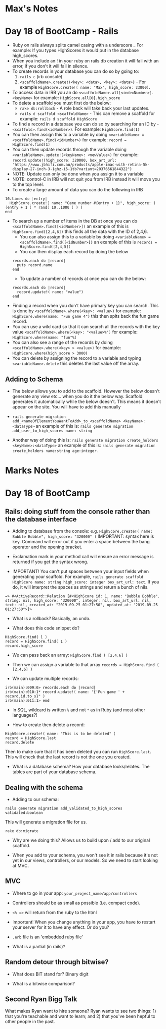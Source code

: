 # Max's Notes
# Day 18 of BootCamp - Rails

- Ruby on rails always splits camel casing with a underscore _ For example: If you types HighScores it would put in the database high_scores.
- When you include an ! in your ruby on rails db creation it will fail with an error, if you don't it will fail in silence.
- To create records in your database you can do so by going to:
  1. `rails c` (irb console)
  2. `<scaffoldName>.create!(<key>: <data>, <key>: <data>)` - For example `HighScore.create!( name: "Max", high_score: 23000)`.
- To access data in IRB you an do `<scaffoldName>.all[<indexNumber>].<keyName>` for example: `HighScore.all[0].high_score`
- To delete a scaffold you must first do the below: 
  - `rake db:rollback` - A role back will take back your last updates. 
  - `rails d scaffold <scaffoldName>` - This can remove a scaffold for example: `rails d scaffold HighScore`
- To find a record in a database you can do so by searching for an ID by - `<scaffold>.find(<idNumber>)`. For example: `HighScore.find(1)`
- You can then assign this to a variable by doing `<variableName> = <scaffoldName>.find(<idNumber>)` for example: `record = HighScore.find(1)`
- You can then update records through the variable doing `<variableName>.update!(<keyName>: <newValue>)` for example: `record.update!(high_score: 320000, box_art_url: "https://www.jbhifi.com.au/products/apple-imac-with-retina-5k-display-27-inch-3-1ghz-i5-1tb?variant=20376561844322")`
- NOTE: Update can only be done when you assign it to a variable 
- NOTE: control-C in IRB will not quit you from IRB instead it will move you to the top level.
- To create a large amount of data you can do the following in IRB 
```
10.times do |entry|
  HighScore.create!( name: "Game number #{entry + 1}", high_score: ( (entry + 1 ) * rand( 10..1000 ) ) )
end
```
- To search up a number of items in the DB at once you can do `<scaffoldName>.find([<idNumber>])` an example of this is `HighScore.find([2,4,6])` this finds all the data with the ID of 2,4,6.
  - You can also assign this to a variable by doing `<variableName> = <scaffoldName>.find([<idNumber>])` an example of this is `records = HighScore.find([2,4,5])`
  - You can then display each record by doing the below 
  ```
  records.each do |record|
    puts record.name
  end
  ```
  - To update a number of records at once you can do the below:
  ```
  records.each do |record| 
    record.update!( name: "value")
  end
  ```
- Finding a record when you don't have primary key you can search. This is done by `<scaffoldName>.where(<key>: <value>)` for example: `HighScore.where(name: "Fun game 4")` this then spits back the fun game record.
- You can use a wild card so that it can search all the records with the key value `<scaffoldName>.where(<key>: "<value>%")` for example: `HighScore.where(name: "fun"%)`
- You can also see a range of the records by doing `<scaffoldName>.where(<key> > <value>)` for example: `HighScore.where(high_score > 3000)`
- You can delete by assigning the record to a variable and typing `<variableName>.delete` this deletes the last value off the array. 

## Adding to Schema 
- The below allows you to add to the scaffold. However the below doesn't generate any view etc... when you do it the below way. Scaffold generates it automatically while the below doesn't. This means it doesn't appear on the site. You will have to add this manually 

- `rails generate migration add_<nameOfElementYouWantToAdd>_to_<scaffoldName> <keyName>: <dataType>` an example of this is: `rails generate migration add_user_to_high_scores name: string`
- Another way of doing this is: `rails generate migration create_holders <keyName>:<dataType>` an example of this is: `rails generate migration create_holders name:string age:integer`.

# Marks Notes
# Day 18 of BootCamp
## Rails: doing stuff from the console rather than the database interface

- Adding to database from the console: e.g. `HighScore.create!( name: Bubble Bobble", high_score: "320000" )` IMPORTANT: syntax here is key. Command will error out if you enter a space between the bang operator and the opening bracket.

- Exclamation mark in your method call will ensure an error message is returned if you get the syntax wrong.

- IMPORTANT! You can't put spaces between your input fields when generating your scaffold. For example, `rails generate scaffold HighScore name: string high_score: integer box_art_url: text`. If you do, it will interpret the spaces as strings and return a bunch of nils.

```
=> #<ActiveRecord::Relation [#<HighScore id: 1, name: "Bubble Bobble", string: nil, high_score: "320000", integer: nil, box_art_url: nil, text: nil, created_at: "2019-09-25 01:27:50", updated_at: "2019-09-25 01:27:50">]>
```

- What is a rollback? Basically, an undo. 

- What does this code snippet do? 

```
HighScore.find( 1 )
record = HighScore.find( 1 )
record.high_score
```

- We can pass back an array: `HighScore.find ( [2,4,6] )`
- Then we can assign a variable to that array `records = HighScore.find ( [2,4,6] )`


- We can update multiple records: 

```
irb(main):009:0> records.each do |record|
irb(main):010:1* record.update!( name: "{'Fun game ' + record.id.to_s}" )
irb(main):011:1> end
```

- In SQL, wildcard is written `%` and not `*` as in Ruby (and most other languages?)

- How to create then delete a record:
```
HighScore.create!( name: "This is to be deleted" )
record = HighScore.last
record.delete
```
Then to make sure that it has been deleted you can run `HighScore.last`. This will check that the last record is not the one you created.


- What is a database schema? How your database looks/relates. The tables are part of your database schema.

## Dealing with the schema

- Adding to our schema: 

`rails generate migration add_validated_to_high_scores validated:boolean`

This will generate a migration file for us.

`rake db:migrate`

- Why are we doing this? Allows us to build upon / add to our original scaffold.

- When you add to your schema, you won't see it in rails because it's not yet in our views, controllers, or our models. So we need to start looking at MVC.

## MVC

- Where to go in your app: `your_project_name/app/controllers`

- Controllers should be as small as possible (i.e. compact code). 

- `<% =>` will return from the ruby to the html

- Important! When you change anything in your app, you have to restart your server for it to have any effect. Or do you?

- `.erb` file is an 'embedded ruby file'

- What is a partial (in rails)? 

## Random detour through bitwise?

- What does BIT stand for? Binary digit

- What is a bitwise comparison?


## Second Ryan Bigg Talk

What makes Ryan want to hire someone?
Ryan wants to see two things: 1) that you're teachable and want to learn; and 2) that you've been hepful to other people in the past.
